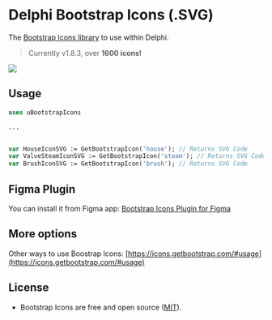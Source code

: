 # Delphi Bootstrap Icons (.SVG)

The [Bootstrap Icons library](https://icons.getbootstrap.com/) to use within Delphi.

> Currently v1.8.3, over **1600 icons!**

<img src="https://api.framer.com/store/assets/ismael/bootstrap-icons/artwork.png?ODhmNDI">

## Usage

```pascal
uses uBootstrapIcons

...


var HouseIconSVG := GetBootstrapIcon('house'); // Returns SVG Code
var ValveSteamIconSVG := GetBootstrapIcon('steam'); // Returns SVG Code
var BrushIconSVG := GetBootstrapIcon('brush'); // Returns SVG Code
```


## Figma Plugin

You can install it from Figma app: [Bootstrap Icons Plugin for Figma](https://www.figma.com/community/plugin/868341386266170307/Bootstrap-Icons)

## More options

Other ways to use Boostrap Icons: [https://icons.getbootstrap.com/#usage](https://icons.getbootstrap.com/#usage)

## License

- Bootstrap Icons are free and open source ([MIT](https://github.com/twbs/icons/blob/main/LICENSE.md)).
